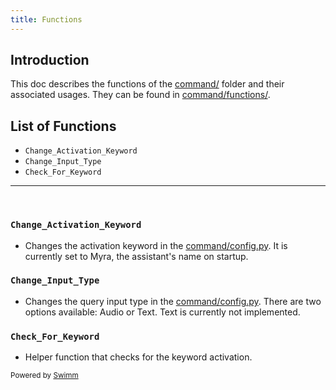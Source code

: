 ```yaml
---
title: Functions
---
```

## Introduction

This doc describes the functions of the <SwmPath>[command/](/command/)</SwmPath> folder and their associated usages. They can be found in <SwmPath>[command/functions/](/command/functions/)</SwmPath>.

## List of Functions

- <SwmToken path="/command/functions/Change_Activation_Keyword.py" pos="4:2:2" line-data="def Change_Activation_Keyword(new_keyword):">`Change_Activation_Keyword`</SwmToken>
- <SwmToken path="/command/functions/Change_Input_Type.py" pos="4:2:2" line-data="def Change_Input_Type(new_input_type):">`Change_Input_Type`</SwmToken>
- <SwmToken path="/command/functions/Check_For_Keyword.py" pos="2:2:2" line-data="def Check_For_Keyword(query, keyword):">`Check_For_Keyword`</SwmToken>

---

&nbsp;

### <SwmToken path="/command/functions/Change_Activation_Keyword.py" pos="4:2:2" line-data="def Change_Activation_Keyword(new_keyword):">`Change_Activation_Keyword`</SwmToken>

- Changes the activation keyword in the <SwmPath>[command/config.py](/command/config.py)</SwmPath>. It is currently set to Myra, the assistant's name on startup.

### <SwmToken path="/command/functions/Change_Input_Type.py" pos="4:2:2" line-data="def Change_Input_Type(new_input_type):">`Change_Input_Type`</SwmToken>

- Changes the query input type in the <SwmPath>[command/config.py](/command/config.py)</SwmPath>. There are two options available: Audio or Text. Text is currently not implemented.

### <SwmToken path="/command/functions/Check_For_Keyword.py" pos="2:2:2" line-data="def Check_For_Keyword(query, keyword):">`Check_For_Keyword`</SwmToken>

- Helper function that checks for the keyword activation.

<SwmMeta version="3.0.0" repo-id="Z2l0aHViJTNBJTNBUENBQSUzQSUzQUF2YWxvbkFjZQ==" repo-name="Myra"><sup>Powered by [Swimm](https://app.swimm.io/)</sup></SwmMeta>
